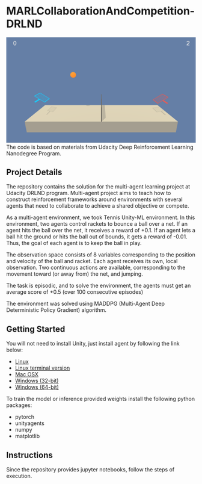 # MARLCollaborationAndCompetition-DRLND
![Animation](images/animation.gif)
The code is based on materials from Udacity Deep Reinforcement Learning Nanodegree Program.

## Project Details

The repository contains the solution for the multi-agent learning project at Udacity DRLND program. Multi-agent project aims to teach how to construct reinforcement frameworks around environments with several agents that need to collaborate to achieve a shared objective or compete.

As a multi-agent environment, we took Tennis Unity-ML environment. In this environment, two agents control rackets to bounce a ball over a net. If an agent hits the ball over the net, it receives a reward of +0.1. If an agent lets a ball hit the ground or hits the ball out of bounds, it gets a reward of -0.01. Thus, the goal of each agent is to keep the ball in play.

The observation space consists of 8 variables corresponding to the position and velocity of the ball and racket. Each agent receives its own, local observation. Two continuous actions are available, corresponding to the movement toward (or away from) the net, and jumping.

The task is episodic, and to solve the environment, the agents must get an average score of +0.5 (over 100 consecutive episodes)

The environment was solved using MADDPG (Multi-Agent Deep Deterministic Policy Gradient) algorithm.

## Getting Started

You will not need to install Unity, just install agent by following the link below:

* [Linux](https://s3-us-west-1.amazonaws.com/udacity-drlnd/P3/Tennis/Tennis_Linux.zip)
* [Linux terminal version](https://s3-us-west-1.amazonaws.com/udacity-drlnd/P3/Tennis/Tennis_Linux_NoVis.zip)
* [Mac OSX](https://s3-us-west-1.amazonaws.com/udacity-drlnd/P3/Tennis/Tennis.app.zip)
* [Windows (32-bit)](https://s3-us-west-1.amazonaws.com/udacity-drlnd/P3/Tennis/Tennis_Windows_x86.zip)
* [Windows (64-bit)](https://s3-us-west-1.amazonaws.com/udacity-drlnd/P3/Tennis/Tennis_Windows_x86_64.zip)
  

To train the model or inference provided weights install the following python packages:

* pytorch
* unityagents
* numpy
* matplotlib

## Instructions
Since the repository provides jupyter notebooks, follow the steps of execution.